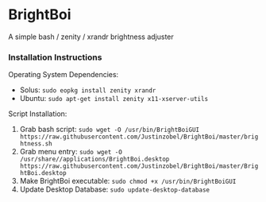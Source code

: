 # BrightBoi
A simple bash / zenity / xrandr brightness adjuster

### Installation Instructions
Operating System Dependencies:
- Solus: `sudo eopkg install zenity xrandr`
- Ubuntu: `sudo apt-get install zenity x11-xserver-utils`

Script Installation:
1. Grab bash script: `sudo wget -O /usr/bin/BrightBoiGUI https://raw.githubusercontent.com/Justinzobel/BrightBoi/master/brightness.sh`
2. Grab menu entry: `sudo wget -O /usr/share//applications/BrightBoi.desktop https://raw.githubusercontent.com/Justinzobel/BrightBoi/master/BrightBoi.desktop`
3. Make BrightBoi executable: `sudo chmod +x /usr/bin/BrightBoiGUI`
4. Update Desktop Database: `sudo update-desktop-database`
